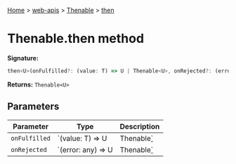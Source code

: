 [Home](./index) &gt; [web-apis](./web-apis.md) &gt; [Thenable](./web-apis.thenable.md) &gt; [then](./web-apis.thenable.then.md)

# Thenable.then method


**Signature:**
```javascript
then<U>(onFulfilled?: (value: T) => U | Thenable<U>, onRejected?: (error: any) => U | Thenable<U>): Thenable<U>;
```
**Returns:** `Thenable<U>`

## Parameters

|  Parameter | Type | Description |
|  --- | --- | --- |
|  `onFulfilled` | `(value: T) => U | Thenable<U>` |  |
|  `onRejected` | `(error: any) => U | Thenable<U>` |  |

